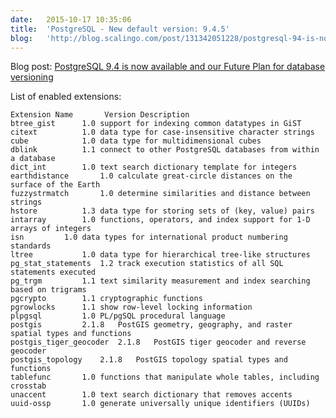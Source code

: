 ```yaml
---
date:	2015-10-17 10:35:06
title:	'PostgreSQL - New default version: 9.4.5'
blog:   'http://blog.scalingo.com/post/131342051228/postgresql-94-is-now-available-and-our-future'
---
```


Blog post: [PostgreSQL 9.4 is now available and our Future Plan for database versioning](http://blog.scalingo.com/post/131342051228/postgresql-94-is-now-available-and-our-future)

List of enabled extensions:

<pre><code>Extension Name		Version	Description
btree_gist		1.0	support for indexing common datatypes in GiST
citext			1.0	data type for case-insensitive character strings
cube			1.0	data type for multidimensional cubes
dblink			1.1	connect to other PostgreSQL databases from within a database
dict_int		1.0	text search dictionary template for integers
earthdistance		1.0	calculate great-circle distances on the surface of the Earth
fuzzystrmatch		1.0	determine similarities and distance between strings
hstore			1.3	data type for storing sets of (key, value) pairs
intarray		1.0	functions, operators, and index support for 1-D arrays of integers
isn			1.0	data types for international product numbering standards
ltree			1.0	data type for hierarchical tree-like structures
pg_stat_statements	1.2	track execution statistics of all SQL statements executed
pg_trgm			1.1	text similarity measurement and index searching based on trigrams
pgcrypto		1.1	cryptographic functions
pgrowlocks		1.1	show row-level locking information
plpgsql			1.0	PL/pgSQL procedural language
postgis			2.1.8	PostGIS geometry, geography, and raster spatial types and functions
postgis_tiger_geocoder	2.1.8	PostGIS tiger geocoder and reverse geocoder
postgis_topology	2.1.8	PostGIS topology spatial types and functions
tablefunc		1.0	functions that manipulate whole tables, including crosstab
unaccent		1.0	text search dictionary that removes accents
uuid-ossp		1.0	generate universally unique identifiers (UUIDs)</pre></code>
